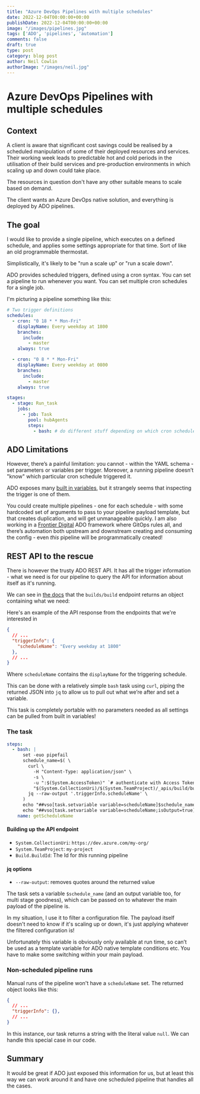 ```yaml
---
title: "Azure DevOps Pipelines with multiple schedules"
date: 2022-12-04T00:00:00+00:00
publishDate: 2022-12-04T00:00:00+00:00
image: "/images/pipelines.jpg"
tags: ['ADO', 'pipelines', 'automation']
comments: false
draft: true
type: post
category: blog post
author: Neil Cowlin
authorImage: "/images/neil.jpg"
---
```

# Azure DevOps Pipelines with multiple schedules

## Context

A client is aware that significant cost savings could be realised by a scheduled manipulation of some of their deployed resources and services.  Their working week leads to predictable hot and cold periods in the utilisation of their build services and pre-production environments in which scaling up and down could take place.

The resources in question don't have any other suitable means to scale based on demand.

The client wants an Azure DevOps native solution, and everything is deployed by ADO pipelines.

## The goal

I would like to provide a single pipeline, which executes on a defined schedule, and applies some settings appropriate for that time. Sort of like an old programmable thermostat.

Simplistically, it's likely to be "run a scale up" or "run a scale down".

ADO provides scheduled triggers, defined using a cron syntax. You can set a pipeline to run whenever you want. You can set multiple cron schedules for a single job.

I'm picturing a pipeline something like this:

```yaml
# Two trigger definitions
schedules:
  - cron: "0 18 * * Mon-Fri"
    displayName: Every weekday at 1800
    branches:
      include:
        - master
    always: true

  - cron: "0 8 * * Mon-Fri"
    displayName: Every weekday at 0800
    branches:
      include:
        - master
    always: true

stages:
  - stage: Run_task
    jobs:
      - job: Task
        pool: hubAgents
        steps:
          - bash: # do different stuff depending on which cron schedule triggered us
```

## ADO Limitations

However, there’s a painful limitation: you cannot - within the YAML schema - set parameters or variables per trigger.  Moreover, a running pipeline doesn’t "know" which particular cron schedule triggered it.

ADO exposes many [built in variables](https://learn.microsoft.com/en-us/azure/devops/pipelines/build/variables?view=azure-devops&tabs=yaml#agent-variables-devops-services), but it strangely seems that inspecting the trigger is one of them.  

You could create multiple pipelines - one for each schedule - with some hardcoded set of arguments to pass to your pipeline payload template, but that creates duplication, and will get unmanageable quickly.  I am also working in a [Frontier Digital](https://frontierdigital.net/) ADO framework where GitOps rules all, and there’s automation both upstream and downstream creating and consuming the config - even *this* pipeline will be programmatically created!

## REST API to the rescue

There is however the trusty ADO REST API. It has all the trigger information - what we need is for our pipeline to query the API for information about itself as it's running.

We can see in [the docs](https://learn.microsoft.com/en-us/rest/api/azure/devops/build/builds/get?view=azure-devops-rest-6.1#build) that the `builds/build` endpoint returns an object containing what we need:

Here's an example of the API response from the endpoints that we're interested in

```json
{
  // ...
  "triggerInfo": {
    "scheduleName": "Every weekday at 1800"
  },
  // ...
}
```

Where `scheduleName` contains the `displayName` for the triggering schedule.

This can be done with a relatively simple `bash` task using `curl`, piping the returned JSON into `jq` to allow us to pull out what we’re after and set a variable.

This task is completely portable with no parameters needed as all settings can be pulled from built in variables!

### The task

```yaml
steps:
  - bash: |
      set -euo pipefail
      schedule_name=$( \
        curl \
          -H "Content-Type: application/json" \
          -s \
          -u ":$(System.AccessToken)" `# authenticate with Access Token` \
          "$(System.CollectionUri)/$(System.TeamProject)/_apis/build/builds/$(Build.BuildId)?api-version=7.0" |
        jq --raw-output '.triggerInfo.scheduleName' \
      )
      echo "##vso[task.setvariable variable=scheduleName]$schedule_name"
      echo "##vso[task.setvariable variable=scheduleName;isOutput=true]$schedule_name"
    name: getScheduleName
```

#### Building up the API endpoint

- `System.CollectionUri`: `https://dev.azure.com/my-org/`
- `System.TeamProject`: `my-project`
- `Build.BuildId`: The Id for *this* running pipeline

#### jq options

- `--raw-output`: removes quotes around the returned value

The task sets a variable `$schedule_name` (and an output variable too, for multi stage goodness), which can be passed on to whatever the main payload of the pipeline is.

In my situation, I use it to filter a configuration file.  The payload itself doesn't need to know if it's scaling up or down, it's just applying whatever the filtered configuration is!

Unfortunately this variable is obviously only available at run time, so can’t be used as a template variable for ADO native template conditions etc. You have to make some switching within your main payload.

### Non-scheduled pipeline runs

Manual runs of the pipeline won't have a `scheduleName` set.  The returned object looks like this:

```json
{
  // ...
  "triggerInfo": {},
  // ...
}
```

In this instance, our task returns a string with the literal value `null`.  We can handle this special case in our code.

## Summary

It would be great if ADO just exposed this information for us, but at least this way we can work around it and have one scheduled pipeline that handles all the cases.
